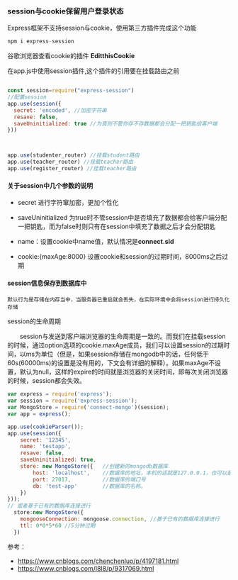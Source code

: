 ### session与cookie保留用户登录状态

Express框架不支持session与cookie，使用第三方插件完成这个功能

```javascript
npm i express-session
```

谷歌浏览器查看cookie的插件 **EditthisCookie**

在app.js中使用session插件,这个插件的引用要在挂载路由之前

```javascript

const session=require("express-session")
//配置session
app.use(session({
  secret: 'encoded', //加密字符串
  resave: false,
  saveUninitialized: true //为真则不管你存不存数据都会分配一把钥匙给客户端
}))



app.use(studenter_router) //挂载student路由
app.use(teacher_router) //挂载teacher路由
app.use(register_router) //挂载teacher路由
```



#### 关于session中几个参数的说明

+ secret 进行字符窜加密，更加个性化

+ saveUninitialized 为true时不管session中是否填充了数据都会给客户端分配一把钥匙，而为false时则只有在session中填充了数据之后才会分配钥匙

+ name：设置cookie中name值，默认情况是**connect.sid**

+ cookie:{maxAge:8000} 设置cookie和session的过期时间，8000ms之后过期

  



#### session信息保存到数据库中

  	默认行为是存储在内存当中，当服务器已重启就会丢失，在实际环境中会将session进行持久化存储

session的生命周期

　　session与发送到客户端浏览器的生命周期是一致的。而我们在挂载session的时候，通过option选项的cookie.maxAge成员，我们可以设置session的过期时间，以ms为单位（但是，如果session存储在mongodb中的话，任何低于60s(60000ms)的设置是没有用的，下文会有详细的解释）。如果maxAge不设置，默认为null，这样的expire的时间就是浏览器的关闭时间，即每次关闭浏览器的时候，session都会失效。



```javascript
var express = require('express');
var session = require('express-session');
var MongoStore = require('connect-mongo')(session);
var app = express();

app.use(cookieParser());
app.use(session({
    secret: '12345',
    name: 'testapp',
    resave: false,
    saveUninitialized: true,
    store: new MongoStore({   //创建新的mongodb数据库
        host: 'localhost',    //数据库的地址，本机的话就是127.0.0.1，也可以是网络主机
        port: 27017,          //数据库的端口号
        db: 'test-app'        //数据库的名称。
    })
}));
// 或者基于已有的数据库连接进行
  store:new MongoStore({
  	mongooseConnection: mongoose.connection, //基于已有的数据库连接进行
  	ttl: 0*0*5*60 //5分钟过期
  })

```





参考：

+ https://www.cnblogs.com/chenchenluo/p/4197181.html
+ https://www.cnblogs.com/l8l8/p/9317069.html